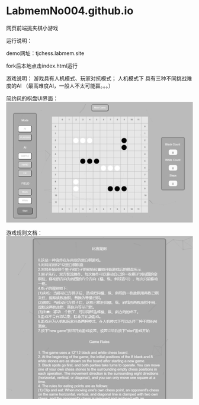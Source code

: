# LabmemNo004.github.io

网页前端挑夹棋小游戏

运行说明：

demo网址：tjchess.labmem.site

fork后本地点击index.html运行

游戏说明：
游戏具有人机模式、玩家对抗模式；
人机模式下 具有三种不同挑战难度的AI
（最高难度AI，一般人不太可能赢。。。）

简约风的棋盘UI界面：
![image](https://github.com/LabmemNo004/LabmemNo004.github.io/blob/master/Images/TJ-Chess/chessBoard.PNG)

游戏规则文档：
![image](https://github.com/LabmemNo004/LabmemNo004.github.io/blob/master/Images/TJ-Chess/help.PNG)
